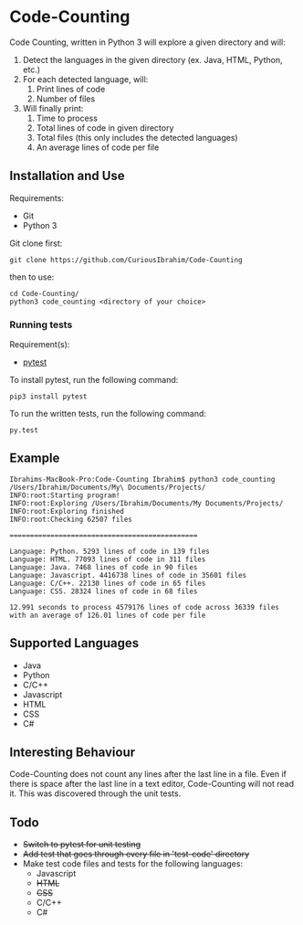 # Code-Counting

Code Counting, written in Python 3 will explore a given directory and will:
1. Detect the languages in the given directory (ex. Java, HTML, Python, etc.)
2. For each detected language, will:
    1. Print lines of code
    2. Number of files
3. Will finally print:
    1. Time to process
    2. Total lines of code in given directory
    3. Total files (this only includes the detected languages)
    4. An average lines of code per file 

## Installation and Use

Requirements:
* Git
* Python 3

Git clone first:
```buildoutcfg
git clone https://github.com/CuriousIbrahim/Code-Counting
```

then to use:
```buildoutcfg
cd Code-Counting/
python3 code_counting <directory of your choice>
```

### Running tests

Requirement(s):
- [pytest](https://github.com/pytest-dev/pytest)

To install pytest, run the following command:
```buildoutcfg
pip3 install pytest
```

To run the written tests, run the following command:
```buildoutcfg
py.test
```

## Example

```buildoutcfg
Ibrahims-MacBook-Pro:Code-Counting Ibrahim$ python3 code_counting /Users/Ibrahim/Documents/My\ Documents/Projects/
INFO:root:Starting program!
INFO:root:Exploring /Users/Ibrahim/Documents/My Documents/Projects/
INFO:root:Exploring finished
INFO:root:Checking 62507 files

==============================================

Language: Python. 5293 lines of code in 139 files
Language: HTML. 77093 lines of code in 311 files
Language: Java. 7468 lines of code in 90 files
Language: Javascript. 4416738 lines of code in 35601 files
Language: C/C++. 22130 lines of code in 65 files
Language: CSS. 28324 lines of code in 68 files

12.991 seconds to process 4579176 lines of code across 36339 files with an average of 126.01 lines of code per file
```


## Supported Languages

- Java
- Python 
- C/C++
- Javascript
- HTML
- CSS
- C#

## Interesting Behaviour

Code-Counting does not count any lines after the last line in a file. Even if there is space after the last line 
in a text editor, Code-Counting will not read it. This was discovered through the unit tests.

## Todo 

- ~~Switch to pytest for unit testing~~
- ~~Add test that goes through every file in 'test-code' directory~~
- Make test code files and tests for the following languages:
    - Javascript
    - ~~HTML~~
    - ~~CSS~~
    - C/C++
    - C#